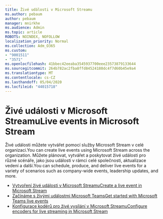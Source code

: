 ```yaml
---
title: Živé události v Microsoft Streamu
ms.author: pebaum
author: pebaum
manager: mnirkhe
ms.audience: Admin
ms.topic: article
ROBOTS: NOINDEX, NOFOLLOW
localization_priority: Normal
ms.collection: Adm_O365
ms.custom:
- "9001511"
- "3571"
ms.openlocfilehash: 41bbec42eeaba3545937700eee23573879133644
ms.sourcegitcommit: 264b782ac2fba8ffd84524180dc4f7d60b45e9a4
ms.translationtype: MT
ms.contentlocale: cs-CZ
ms.lasthandoff: 05/04/2020
ms.locfileid: "44015718"
---
```

# <a name="live-events-in-microsoft-stream"></a><span data-ttu-id="cf236-102">Živé události v Microsoft Streamu</span><span class="sxs-lookup"><span data-stu-id="cf236-102">Live events in Microsoft Stream</span></span>

<span data-ttu-id="cf236-103">Živé události můžete vytvářet pomocí služby Microsoft Stream v celé organizaci.</span><span class="sxs-lookup"><span data-stu-id="cf236-103">You can create live events using Microsoft Stream across the organization.</span></span> <span data-ttu-id="cf236-104">Můžete plánovat, vytvářet a poskytovat živé události pro různé scénáře, jako jsou události v rámci celé společnosti, aktualizace vedení a další.</span><span class="sxs-lookup"><span data-stu-id="cf236-104">You can schedule, produce, and deliver live events for a variety of scenarios such as company-wide events, leadership updates, and more.</span></span>

- [<span data-ttu-id="cf236-105">Vytvoření živé události v Microsoft Streamu</span><span class="sxs-lookup"><span data-stu-id="cf236-105">Create a live event in Microsoft Stream</span></span>](https://docs.microsoft.com/stream/live-create-event)
- [<span data-ttu-id="cf236-106">Začínáme s živými událostmi Microsoft Teams</span><span class="sxs-lookup"><span data-stu-id="cf236-106">Get started with Microsoft Teams live events</span></span>](https://support.office.com/article/get-started-with-microsoft-teams-live-events-d077fec2-a058-483e-9ab5-1494afda578a)
- [<span data-ttu-id="cf236-107">Konfigurace kodérů pro živé vysílání v Microsoft Streamu</span><span class="sxs-lookup"><span data-stu-id="cf236-107">Configure encoders for live streaming in Microsoft Stream</span></span>](https://docs.microsoft.com/stream/live-encoder-setup)
